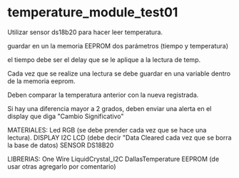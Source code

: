 # temperature_module_test01

Utilizar sensor ds18b20 para hacer leer temperatura.

guardar en un la memoria EEPROM dos parámetros (tiempo y temperatura)

el tiempo debe ser el delay que se le aplique a la lectura de temp.

Cada vez que se realize una lectura se debe guardar en una variable dentro de la memoria eeprom.

Deben comparar la temperatura anterior con la nueva registrada.

Si hay una diferencia mayor a 2 grados, deben enviar una alerta en el display que diga "Cambio Significativo"

MATERIALES:
Led RGB (se debe prender cada vez que se hace una lectura).
DISPLAY I2C LCD (debe decir "Data Cleared cada vez que se borra la base de datos)
SENSOR DS18B20

LIBRERIAS:
One Wire
LiquidCrystal_I2C
DallasTemperature
EEPROM
(de usar otras agregarlo por comentario)
